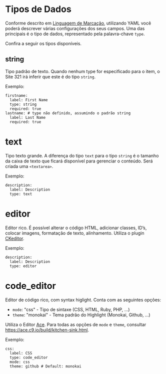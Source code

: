 # Tipos de Dados

Conforme descrito em [Linguagem de Marcação](linguagem_de_marcacao.md), utilizando YAML você poderá descrever várias configurações dos seus campos. Uma das principais é o tipo de dados, representado pela palavra-chave `type`.

Confira a seguir os tipos disponíveis.

## string

Tipo padrão de texto. Quando nenhum type for especificado para o item, o Site 321 irá inferir que este é do tipo `string`.

Exemplo:
```
firstname:
  label: First Name
  type: string
  required: true
lastname: # type não definido, assumindo o padrão string
  label: Last Name
  required: true
```

# text

Tipo texto grande. A diferença do tipo `text` para o tipo `string` é o tamanho da caixa de texto que ficará disponível para gerenciar o conteúdo. Será criada uma `<textarea>`.

Exemplo:
```
description:
  label: Description
  type: text
```

# editor

Editor rico. É possível alterar o código HTML, adicionar classes, ID’s, colocar imagens, formatação de texto, alinhamento. Utiliza o plugin [CKeditor](http://ckeditor.com/).

Exemplo:
```
description:
  label: Description
  type: editor
```

# code_editor

Editor de código rico, com syntax higlight. Conta com as seguintes opções:

* `mode`: "css" - Tipo de sintaxe (CSS, HTML, Ruby, PHP, ...)
* `theme`: "monokai"  - Tema padrão do Highlight (Monokai, Github, …)

Utiliza o Editor [Ace](https://ace.c9.io/). Para todas as opções de `mode` e `theme`, consultar https://ace.c9.io/build/kitchen-sink.html.

Exemplo:
```
css:
  label: CSS
  type: code_editor
  mode: css
  theme: github # Default: monokai
```

